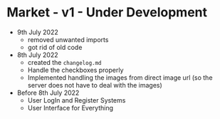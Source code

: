 
# Market - v1 - Under Development
- 9th July 2022
    - removed unwanted imports
    - got rid of old code
- 8th July 2022
    - created the `changelog.md`
    - Handle the checkboxes properly
    - Implemented handling the images from direct image url (so the server does not have to deal with the images)
- Before 8th July 2022
    - User LogIn and Register Systems
    - User Interface for Everything
